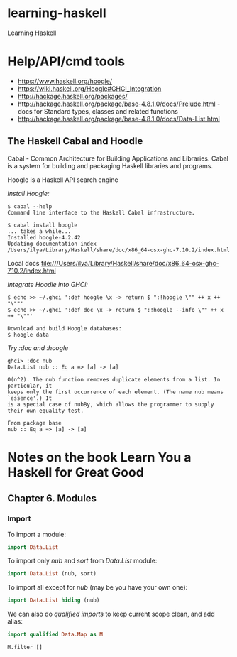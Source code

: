 # learning-haskell
Learning Haskell

# Help/API/cmd tools

- https://www.haskell.org/hoogle/
- https://wiki.haskell.org/Hoogle#GHCi_Integration
- http://hackage.haskell.org/packages/
 - http://hackage.haskell.org/package/base-4.8.1.0/docs/Prelude.html - docs for Standard types, classes and related functions
 - http://hackage.haskell.org/package/base-4.8.1.0/docs/Data-List.html


## The Haskell Cabal and Hoodle

Cabal - Common Architecture for Building Applications and Libraries. Cabal is a system for building and packaging Haskell libraries and programs.

Hoogle is a Haskell API search engine

_Install Hoogle:_
```
$ cabal --help
Command line interface to the Haskell Cabal infrastructure.

$ cabal install hoogle
... takes a while...
Installed hoogle-4.2.42
Updating documentation index
/Users/ilya/Library/Haskell/share/doc/x86_64-osx-ghc-7.10.2/index.html
```

Local docs [file:///Users/ilya/Library/Haskell/share/doc/x86_64-osx-ghc-7.10.2/index.html](file:///Users/ilya/Library/Haskell/share/doc/x86_64-osx-ghc-7.10.2/index.html)

*Integrate Hoodle into GHCi:*
```
$ echo >> ~/.ghci ':def hoogle \x -> return $ ":!hoogle \"" ++ x ++ "\""'
$ echo >> ~/.ghci ':def doc \x -> return $ ":!hoogle --info \"" ++ x ++ "\""'

Download and build Hoogle databases:
$ hoogle data
```

*Try :doc and :hoogle*
```
ghci> :doc nub
Data.List nub :: Eq a => [a] -> [a]

O(n^2). The nub function removes duplicate elements from a list. In particular, it 
keeps only the first occurrence of each element. (The name nub means `essence'.) It 
is a special case of nubBy, which allows the programmer to supply their own equality test. 

From package base
nub :: Eq a => [a] -> [a]

```

# Notes on the book Learn You a Haskell for Great Good

## Chapter 6. Modules

### Import

To import a module:
```haskell
import Data.List
```

To import only _nub_ and _sort_ from _Data.List_ module:
```haskell
import Data.List (nub, sort)
```

To import all except for _nub_ (may be you have your own one):
```haskell
import Data.List hiding (nub)
```

We can also do *qualified imports* to keep current scope clean, and add alias:
```haskell
import qualified Data.Map as M

M.filter []
```


